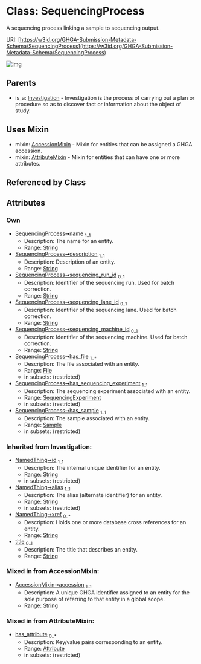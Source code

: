 
# Class: SequencingProcess


A sequencing process linking a sample to sequencing output.

URI: [https://w3id.org/GHGA-Submission-Metadata-Schema/SequencingProcess](https://w3id.org/GHGA-Submission-Metadata-Schema/SequencingProcess)


[![img](https://yuml.me/diagram/nofunky;dir:TB/class/[Sample]<has_sample%201..1-%20[SequencingProcess&#124;name:string;description:string;sequencing_run_id:string%20%3F;sequencing_lane_id:string%20%3F;sequencing_machine_id:string%20%3F;accession:string;title(i):string%20%3F;id(i):string;alias(i):string;xref(i):string%20*],[SequencingExperiment]<has_sequencing_experiment%201..1-%20[SequencingProcess],[File]<has_file%201..*-%20[SequencingProcess],[SequencingProcess]uses%20-.->[AccessionMixin],[SequencingProcess]uses%20-.->[AttributeMixin],[Investigation]^-[SequencingProcess],[SequencingExperiment],[Sample],[Investigation],[File],[AttributeMixin],[Attribute],[AccessionMixin])](https://yuml.me/diagram/nofunky;dir:TB/class/[Sample]<has_sample%201..1-%20[SequencingProcess&#124;name:string;description:string;sequencing_run_id:string%20%3F;sequencing_lane_id:string%20%3F;sequencing_machine_id:string%20%3F;accession:string;title(i):string%20%3F;id(i):string;alias(i):string;xref(i):string%20*],[SequencingExperiment]<has_sequencing_experiment%201..1-%20[SequencingProcess],[File]<has_file%201..*-%20[SequencingProcess],[SequencingProcess]uses%20-.->[AccessionMixin],[SequencingProcess]uses%20-.->[AttributeMixin],[Investigation]^-[SequencingProcess],[SequencingExperiment],[Sample],[Investigation],[File],[AttributeMixin],[Attribute],[AccessionMixin])

## Parents

 *  is_a: [Investigation](Investigation.md) - Investigation is the process of carrying out a plan or procedure so as to discover fact or information about the object of study.

## Uses Mixin

 *  mixin: [AccessionMixin](AccessionMixin.md) - Mixin for entities that can be assigned a GHGA accession.
 *  mixin: [AttributeMixin](AttributeMixin.md) - Mixin for entities that can have one or more attributes.

## Referenced by Class


## Attributes


### Own

 * [SequencingProcess➞name](SequencingProcess_name.md)  <sub>1..1</sub>
     * Description: The name for an entity.
     * Range: [String](types/String.md)
 * [SequencingProcess➞description](SequencingProcess_description.md)  <sub>1..1</sub>
     * Description: Description of an entity.
     * Range: [String](types/String.md)
 * [SequencingProcess➞sequencing_run_id](SequencingProcess_sequencing_run_id.md)  <sub>0..1</sub>
     * Description: Identifier of the sequencing run. Used for batch correction.
     * Range: [String](types/String.md)
 * [SequencingProcess➞sequencing_lane_id](SequencingProcess_sequencing_lane_id.md)  <sub>0..1</sub>
     * Description: Identifier of the sequencing lane. Used for batch correction.
     * Range: [String](types/String.md)
 * [SequencingProcess➞sequencing_machine_id](SequencingProcess_sequencing_machine_id.md)  <sub>0..1</sub>
     * Description: Identifier of the sequencing machine. Used for batch correction.
     * Range: [String](types/String.md)
 * [SequencingProcess➞has_file](SequencingProcess_has_file.md)  <sub>1..\*</sub>
     * Description: The file associated with an entity.
     * Range: [File](File.md)
     * in subsets: (restricted)
 * [SequencingProcess➞has_sequencing_experiment](SequencingProcess_has_sequencing_experiment.md)  <sub>1..1</sub>
     * Description: The sequencing experiment associated with an entity.
     * Range: [SequencingExperiment](SequencingExperiment.md)
     * in subsets: (restricted)
 * [SequencingProcess➞has_sample](SequencingProcess_has_sample.md)  <sub>1..1</sub>
     * Description: The sample associated with an entity.
     * Range: [Sample](Sample.md)
     * in subsets: (restricted)

### Inherited from Investigation:

 * [NamedThing➞id](NamedThing_id.md)  <sub>1..1</sub>
     * Description: The internal unique identifier for an entity.
     * Range: [String](types/String.md)
     * in subsets: (restricted)
 * [NamedThing➞alias](NamedThing_alias.md)  <sub>1..1</sub>
     * Description: The alias (alternate identifier) for an entity.
     * Range: [String](types/String.md)
     * in subsets: (restricted)
 * [NamedThing➞xref](NamedThing_xref.md)  <sub>0..\*</sub>
     * Description: Holds one or more database cross references for an entity.
     * Range: [String](types/String.md)
 * [title](title.md)  <sub>0..1</sub>
     * Description: The title that describes an entity.
     * Range: [String](types/String.md)

### Mixed in from AccessionMixin:

 * [AccessionMixin➞accession](AccessionMixin_accession.md)  <sub>1..1</sub>
     * Description: A unique GHGA identifier assigned to an entity for the sole purpose of referring to that entity in a global scope.
     * Range: [String](types/String.md)

### Mixed in from AttributeMixin:

 * [has_attribute](has_attribute.md)  <sub>0..\*</sub>
     * Description: Key/value pairs corresponding to an entity.
     * Range: [Attribute](Attribute.md)
     * in subsets: (restricted)
